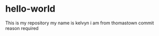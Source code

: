 # hello-world
This is my repository 
my name is kelvyn 
i am from thomastown
commit reason required
